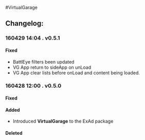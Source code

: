 #VirtualGarage  
## Changelog:    

### 160429 14:04 . v0.5.1   
#### Fixed  
* BattlEye filters been updated  
* VG App return to sideApp on unLoad  
* VG App clear lists before onLoad and content being loaded. 

### 160428 12:00 . v0.5.0  
#### Fixed  
#### Added  
* Introduced **VirtualGarage** to the ExAd package
#### Deleted  
